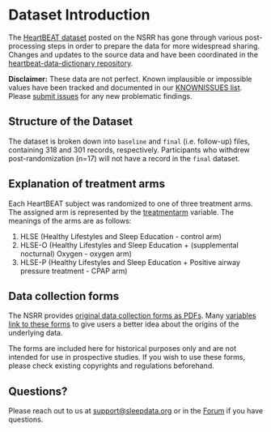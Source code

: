 # Dataset Introduction

The [HeartBEAT dataset](:files_path:/datasets) posted on the NSRR has gone through various post-processing steps in order to prepare the data for more widespread sharing. Changes and updates to the source data and have been coordinated in the [heartbeat-data-dictionary repository](https://github.com/nsrr/heartbeat-data-dictionary).

**Disclaimer:** These data are not perfect. Known implausible or impossible values have been tracked and documented in our [KNOWNISSUES list](https://github.com/nsrr/heartbeat-data-dictionary/blob/master/KNOWNISSUES.md). Please [submit issues](https://github.com/nsrr/heartbeat-data-dictionary/issues) for any new problematic findings.

## Structure of the Dataset

The dataset is broken down into `baseline` and `final` (i.e. follow-up) files, containing 318 and 301 records, respectively. Participants who withdrew post-randomization (n=17) will not have a record in the `final` dataset.

## Explanation of treatment arms

Each HeartBEAT subject was randomized to one of three treatment arms. The assigned arm is represented by the [treatmentarm](https://sleepdata.org/datasets/heartbeat/variables/treatmentarm) variable. The meanings of the arms are as follows:

1. HLSE (Healthy Lifestyles and Sleep Education - control arm)
2. HLSE-O (Healthy Lifestyles and Sleep Education + (supplemental nocturnal) Oxygen - oxygen arm)
3. HLSE-P (Healthy Lifestyles and Sleep Education + Positive airway pressure treatment - CPAP arm)

## Data collection forms

The NSRR provides [original data collection forms as PDFs](:files_path:/forms). Many [variables link to these forms](:datasets_path:/heartbeat/variables) to give users a better idea about the origins of the underlying data.

The forms are included here for historical purposes only and are not intended for use in prospective studies. If you wish to use these forms, please check existing copyrights and regulations beforehand.

## Questions?

Please reach out to us at support@sleepdata.org or in the [Forum](https://sleepdata.org/forum) if you have questions.
